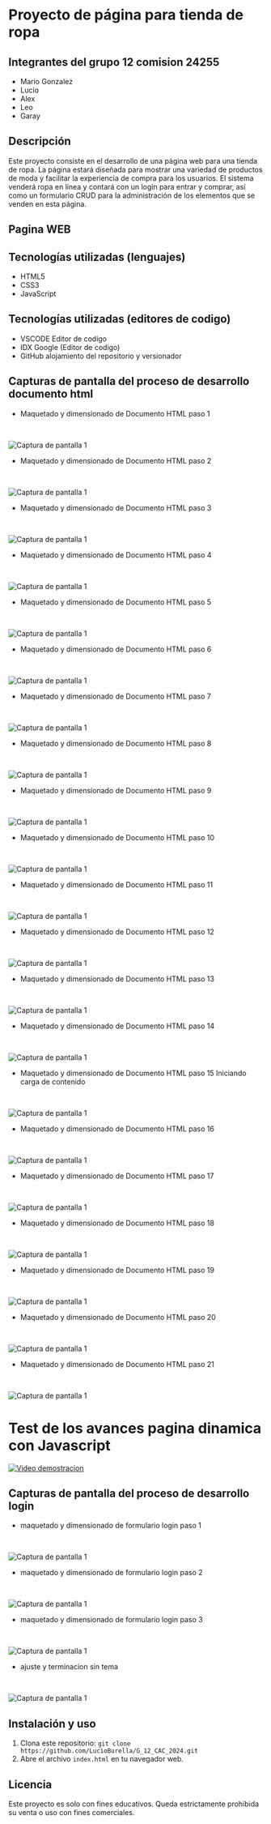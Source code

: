 # Proyecto de página para tienda de ropa


## Integrantes del grupo 12 comision 24255
- Mario Gonzalez
- Lucio
- Alex
- Leo
- Garay

## Descripción

Este proyecto consiste en el desarrollo de una página web para una tienda de ropa. La página estará diseñada para mostrar una variedad de productos de moda y facilitar la experiencia de compra para los usuarios. El sistema venderá ropa en línea y contará con un login para entrar y comprar, así como un formulario CRUD para la administración de los elementos que se venden en esta página.

## Pagina WEB




## Tecnologías utilizadas (lenguajes)

- HTML5
- CSS3
- JavaScript

## Tecnologías utilizadas (editores de codigo)

- VSCODE Editor de codigo
- IDX Google (Editor de codigo)
- GitHub alojamiento del repositorio y versionador

## Capturas de pantalla del proceso de desarrollo documento html

- Maquetado y dimensionado de Documento HTML paso 1 
<br>

![Captura de pantalla 1](./img/Maqueta%2001.png)
<br>

- Maquetado y dimensionado de Documento HTML paso 2 
<br>

![Captura de pantalla 1](./img/Maqueta%2002.png)
<br>

- Maquetado y dimensionado de Documento HTML paso 3 
<br>

![Captura de pantalla 1](https://github.com/LucioBurella/G_12_CAC_2024/blob/master/img/maquetado/Maqueta%2003.png)
<br>

- Maquetado y dimensionado de Documento HTML paso 4 
<br>

![Captura de pantalla 1](https://github.com/LucioBurella/G_12_CAC_2024/blob/master/img/maquetado/Maqueta%2004.png)
<br>

- Maquetado y dimensionado de Documento HTML paso 5 
<br>

![Captura de pantalla 1](https://github.com/LucioBurella/G_12_CAC_2024/blob/master/img/maquetado/Maqueta%2005.png)
<br>

- Maquetado y dimensionado de Documento HTML paso 6
<br>

![Captura de pantalla 1](https://github.com/LucioBurella/G_12_CAC_2024/blob/master/img/maquetado/Maqueta%2006.png)
<br>

- Maquetado y dimensionado de Documento HTML paso 7
<br>

![Captura de pantalla 1](https://github.com/LucioBurella/G_12_CAC_2024/blob/master/img/maquetado/Maqueta%2007.png)
<br>

- Maquetado y dimensionado de Documento HTML paso 8
<br>

![Captura de pantalla 1](https://github.com/LucioBurella/G_12_CAC_2024/blob/master/img/maquetado/Maqueta%2008.png)
<br>

- Maquetado y dimensionado de Documento HTML paso 9
<br>

![Captura de pantalla 1](https://github.com/LucioBurella/G_12_CAC_2024/blob/master/img/maquetado/Maqueta%2009.png)
<br>

- Maquetado y dimensionado de Documento HTML paso 10
<br>

![Captura de pantalla 1](https://github.com/LucioBurella/G_12_CAC_2024/blob/master/img/maquetado/Maqueta%2010.png)
<br>

- Maquetado y dimensionado de Documento HTML paso 11
<br>

![Captura de pantalla 1](https://github.com/LucioBurella/G_12_CAC_2024/blob/master/img/maquetado/Maqueta%2011.png)
<br>

- Maquetado y dimensionado de Documento HTML paso 12
<br>

![Captura de pantalla 1](https://github.com/LucioBurella/G_12_CAC_2024/blob/master/img/maquetado/Maqueta%2012.png)
<br>

- Maquetado y dimensionado de Documento HTML paso 13
<br>

![Captura de pantalla 1](https://github.com/LucioBurella/G_12_CAC_2024/blob/master/img/maquetado/Maqueta%2013.png)
<br>

- Maquetado y dimensionado de Documento HTML paso 14
<br>

![Captura de pantalla 1](https://github.com/LucioBurella/G_12_CAC_2024/blob/master/img/maquetado/Maqueta%2014.png)
<br>

- Maquetado y dimensionado de Documento HTML paso 15 Iniciando carga de contenido
<br>

![Captura de pantalla 1](https://github.com/LucioBurella/G_12_CAC_2024/blob/master/img/maquetado/Maqueta%2015.png)
<br>

- Maquetado y dimensionado de Documento HTML paso 16 
<br>

![Captura de pantalla 1](https://github.com/LucioBurella/G_12_CAC_2024/blob/master/img/maquetado/Maqueta%2016.png)
<br>

- Maquetado y dimensionado de Documento HTML paso 17 
<br>

![Captura de pantalla 1](https://github.com/LucioBurella/G_12_CAC_2024/blob/master/img/maquetado/Maqueta%2017.png)
<br>

- Maquetado y dimensionado de Documento HTML paso 18
<br>

![Captura de pantalla 1](https://github.com/LucioBurella/G_12_CAC_2024/blob/master/img/maquetado/Maqueta%2018.png)
<br>

- Maquetado y dimensionado de Documento HTML paso 19
<br>

![Captura de pantalla 1](https://github.com/LucioBurella/G_12_CAC_2024/blob/master/img/maquetado/Maqueta%2019.png)
<br>

- Maquetado y dimensionado de Documento HTML paso 20
<br>

![Captura de pantalla 1](https://github.com/LucioBurella/G_12_CAC_2024/blob/master/img/maquetado/Maqueta%2020.png)
<br>

- Maquetado y dimensionado de Documento HTML paso 21
<br>

![Captura de pantalla 1](https://github.com/LucioBurella/G_12_CAC_2024/blob/master/img/maquetado/Maqueta%2021.png)
<br>

# Test de los avances pagina dinamica con Javascript 

[![Video demostracion](https://img.youtube.com/vi/pLS4Ifc9b4E/0.jpg)](https://www.youtube.com/watch?v=pLS4Ifc9b4E)



## Capturas de pantalla del proceso de desarrollo login


- maquetado y dimensionado de formulario login paso 1  
<br>

![Captura de pantalla 1](https://github.com/LucioBurella/G_12_CAC_2024/blob/master/img/maquetado/maqueta%20login.png)
<br>

- maquetado y dimensionado de formulario login paso 2  
<br>

![Captura de pantalla 1](https://github.com/LucioBurella/G_12_CAC_2024/blob/master/img/maquetado/maqueta%20login2.png)
<br>

- maquetado y dimensionado de formulario login paso 3  
<br>

![Captura de pantalla 1](https://github.com/LucioBurella/G_12_CAC_2024/blob/master/img/maquetado/maqueta%20login3.png)
<br>

- ajuste y terminacion sin tema  
<br>

![Captura de pantalla 1](https://github.com/LucioBurella/G_12_CAC_2024/blob/master/img/maquetado/maqueta%20login4.png)
<br>


## Instalación y uso
1. Clona este repositorio: `git clone https://github.com/LucioBurella/G_12_CAC_2024.git`
2. Abre el archivo `index.html` en tu navegador web.


## Licencia

Este proyecto es solo con fines educativos. Queda estrictamente prohibida su venta o uso con fines comerciales.